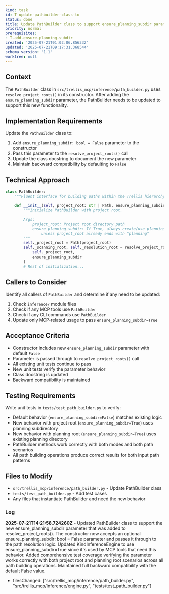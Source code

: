 ```yaml
---
kind: task
id: T-update-pathbuilder-class-to
status: done
title: Update PathBuilder class to support ensure_planning_subdir parameter
priority: normal
prerequisites:
- T-add-ensure-planning-subdir
created: '2025-07-21T01:02:06.856332'
updated: '2025-07-21T09:17:31.368544'
schema_version: '1.1'
worktree: null
---
```

## Context

The `PathBuilder` class in `src/trellis_mcp/inference/path_builder.py` uses `resolve_project_roots()` in its constructor. After adding the `ensure_planning_subdir` parameter, the PathBuilder needs to be updated to support this new functionality.

## Implementation Requirements

Update the `PathBuilder` class to:

1. Add `ensure_planning_subdir: bool = False` parameter to the constructor
2. Pass this parameter to the `resolve_project_roots()` call
3. Update the class docstring to document the new parameter
4. Maintain backward compatibility by defaulting to `False`

## Technical Approach

```python
class PathBuilder:
    """Fluent interface for building paths within the Trellis hierarchy."""
    
    def __init__(self, project_root: str | Path, ensure_planning_subdir: bool = False):
        """Initialize PathBuilder with project root.
        
        Args:
            project_root: Project root directory path  
            ensure_planning_subdir: If True, always create/use planning/ subdirectory
                unless project_root already ends with "planning"
        """
        self._project_root = Path(project_root)
        self._scanning_root, self._resolution_root = resolve_project_roots(
            self._project_root, 
            ensure_planning_subdir
        )
        # Rest of initialization...
```

## Callers to Consider

Identify all callers of `PathBuilder` and determine if any need to be updated:

1. Check `inference/` module files
2. Check if any MCP tools use `PathBuilder`
3. Check if any CLI commands use `PathBuilder`
4. Update only MCP-related usage to pass `ensure_planning_subdir=True`

## Acceptance Criteria

- Constructor includes new `ensure_planning_subdir` parameter with default `False`
- Parameter is passed through to `resolve_project_roots()` call
- All existing unit tests continue to pass
- New unit tests verify the parameter behavior
- Class docstring is updated
- Backward compatibility is maintained

## Testing Requirements

Write unit tests in `tests/test_path_builder.py` to verify:
- Default behavior (`ensure_planning_subdir=False`) matches existing logic
- New behavior with project root (`ensure_planning_subdir=True`) uses planning subdirectory
- New behavior with planning root (`ensure_planning_subdir=True`) uses existing planning directory
- PathBuilder methods work correctly with both modes and both path scenarios
- All path building operations produce correct results for both input path patterns

## Files to Modify

- `src/trellis_mcp/inference/path_builder.py` - Update PathBuilder class
- `tests/test_path_builder.py` - Add test cases
- Any files that instantiate PathBuilder and need the new behavior

### Log


**2025-07-21T14:21:58.724260Z** - Updated PathBuilder class to support the new ensure_planning_subdir parameter that was added to resolve_project_roots(). The constructor now accepts an optional ensure_planning_subdir: bool = False parameter and passes it through to the path resolution logic. Updated KindInferenceEngine to use ensure_planning_subdir=True since it's used by MCP tools that need this behavior. Added comprehensive test coverage verifying the parameter works correctly with both project root and planning root scenarios across all path building operations. Maintained full backward compatibility with the default False value.
- filesChanged: ["src/trellis_mcp/inference/path_builder.py", "src/trellis_mcp/inference/engine.py", "tests/test_path_builder.py"]